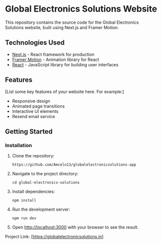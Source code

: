 # Global Electronics Solutions Website

This repository contains the source code for the Global Electronics Solutions website, built using Next.js and Framer Motion.

## Technologies Used

- [Next.js](https://nextjs.org/) - React framework for production
- [Framer Motion](https://www.framer.com/motion/) - Animation library for React
- [React](https://reactjs.org/) - JavaScript library for building user interfaces

## Features

[List some key features of your website here. For example:]
- Responsive design
- Animated page transitions
- Interactive UI elements
- Resend email service

## Getting Started

### Installation

1. Clone the repository:
   ```
   https://github.com/Amcelo13/globalelectronicsolutions-app
   ```

2. Navigate to the project directory:
   ```
   cd global-electronics-solutions
   ```

3. Install dependencies:
   ```
   npm install
   ```

4. Run the development server:
   ```
   npm run dev
   ```

5. Open [http://localhost:3000](http://localhost:3000) with your browser to see the result.


Project Link: [https://globalelectronicsolutions.in]
